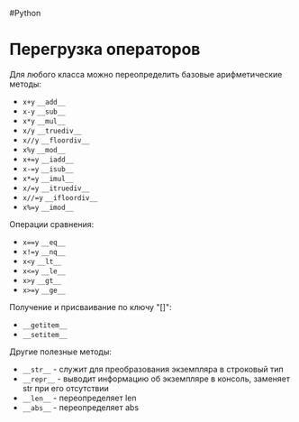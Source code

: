 #Python

# Перегрузка операторов

Для любого класса можно переопределить базовые арифметические методы:

- `x+y`     `__add__`
- `x-y`     `__sub__`
- `x*y`     `__mul__`
- `x/y`     `__truediv__`
- `x//y`    `__floordiv__`
- `x%y`     `__mod__`
- `x+=y`    `__iadd__`
- `x-=y`    `__isub__`
- `x*=y`    `__imul__`
- `x/=y`    `__itruediv__`
- `x//=y`   `__ifloordiv__`
- `x%=y`    `__imod__`

Операции сравнения:

- `x==y`    `__eq__`
- `x!=y`    `__nq__`
- `x<y`     `__lt__`
- `x<=y`    `__le__`
- `x>y`     `__gt__`
- `x>=y`    `__ge__`

Получение и присваивание по ключу "[]":

- `__getitem__`
- `__setitem__`

Другие полезные методы:

- `__str__`  - служит для преобразования экземпляра в строковый тип
- `__repr__` - выводит информацию об экземпляре в консоль, заменяет str при его отсутствии
- `__len__`  - переопределяет len
- `__abs__`  - переопределяет abs
